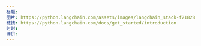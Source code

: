 ```yaml
---
标题: 
图片: https://python.langchain.com/assets/images/langchain_stack-f21828069f74484521f38199910007c1.svg
链接: https://python.langchain.com/docs/get_started/introduction
时时: 
评价:
---
```



